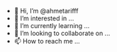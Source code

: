 - 👋 Hi, I’m @ahmetarifff
- 👀 I’m interested in ...
- 🌱 I’m currently learning ...
- 💞️ I’m looking to collaborate on ...
- 📫 How to reach me ...

<!---
ahmetarifff/ahmetarifff is a ✨ special ✨ repository because its `README.md` (this file) appears on your GitHub profile.
You can click the Preview link to take a look at your changes.
--->
